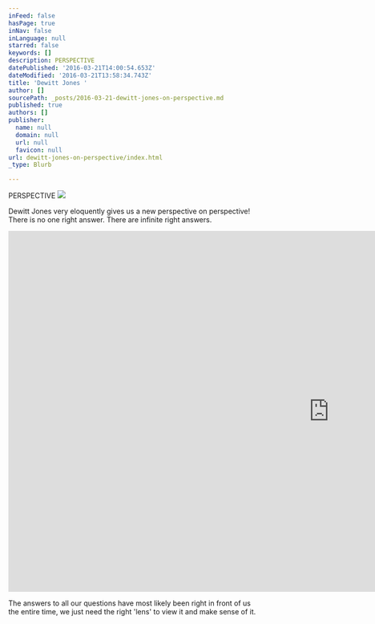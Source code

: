 ```yaml
---
inFeed: false
hasPage: true
inNav: false
inLanguage: null
starred: false
keywords: []
description: PERSPECTIVE
datePublished: '2016-03-21T14:00:54.653Z'
dateModified: '2016-03-21T13:58:34.743Z'
title: 'Dewitt Jones '
author: []
sourcePath: _posts/2016-03-21-dewitt-jones-on-perspective.md
published: true
authors: []
publisher:
  name: null
  domain: null
  url: null
  favicon: null
url: dewitt-jones-on-perspective/index.html
_type: Blurb

---
```

PERSPECTIVE
![](https://the-grid-user-content.s3-us-west-2.amazonaws.com/0acfb578-6ecd-4966-aa5d-591cde64f0b1.jpg)

Dewitt Jones very eloquently gives us a new perspective on perspective! There is no one right answer. There are infinite right answers. 

<iframe width="1280" height="720" src="https://www.youtube.com/embed/tqF_D5GkrAo" frameborder="0" allowfullscreen="" style=""></iframe>

The answers to all our questions have most likely been right in front of us the entire time, we just need the right 'lens' to view it and make sense of it.